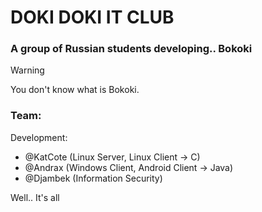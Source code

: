 # **DOKI DOKI IT CLUB**
### A group of Russian students developing.. Bokoki

> [!WARNING]
> You don't know what is Bokoki.

### Team:

Development:
- @KatCote (Linux Server, Linux Client -> C)
- @Andrax (Windows Client, Android Client -> Java)
- @Djambek (Information Security)

Well.. It's all

<!--

**Here are some ideas to get you started:**

🙋‍♀️ A short introduction - what is your organization all about?
🌈 Contribution guidelines - how can the community get involved?
👩‍💻 Useful resources - where can the community find your docs? Is there anything else the community should know?
🍿 Fun facts - what does your team eat for breakfast?
🧙 Remember, you can do mighty things with the power of [Markdown](https://docs.github.com/github/writing-on-github/getting-started-with-writing-and-formatting-on-github/basic-writing-and-formatting-syntax)
-->
